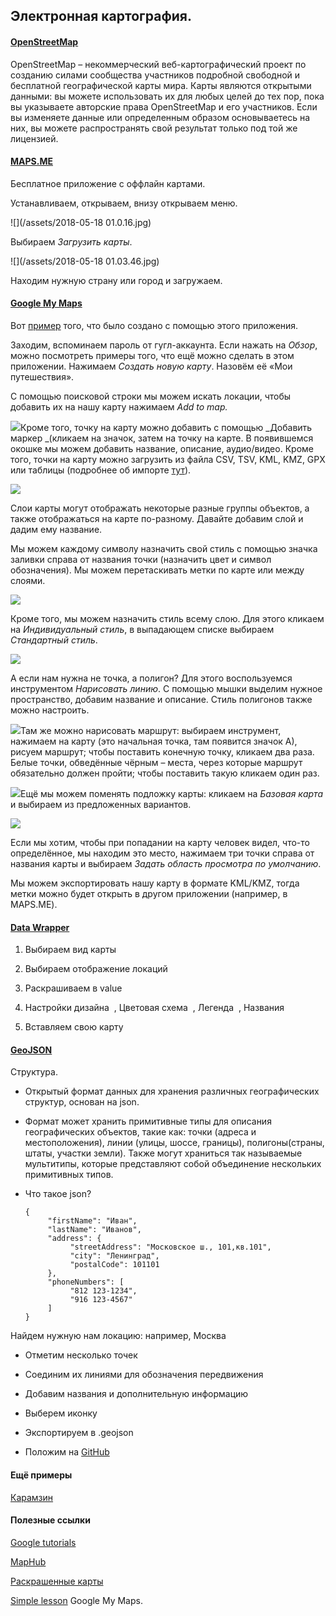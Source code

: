 ## Электронная картография.

#### [OpenStreetMap](https://www.openstreetmap.org/)

OpenStreetMap – некоммерческий веб-картографический проект по созданию силами сообщества участников подробной свободной и бесплатной географической карты мира. Карты являются открытыми данными: вы можете использовать их для любых целей до тех пор, пока вы указываете авторские права OpenStreetMap и его участников. Если вы изменяете данные или определенным образом основываетесь на них, вы можете распространять свой результат только под той же лицензией.

#### [MAPS.ME](https://ru.maps.me/download/)

Бесплатное приложение с оффлайн картами.

Устанавливаем, открываем, внизу открываем меню.

![](/assets/2018-05-18 01.0.16.jpg)

Выбираем _Загрузить карты_.

![](/assets/2018-05-18 01.03.46.jpg)

Находим нужную страну или город и загружаем.

#### [Google My Maps](https://www.google.com/mymaps)

Вот [пример](https://www.google.com/maps/d/u/0/viewer?mid=1Lltf1ay40Ry0ARdyeBzews8v-Sg&ll=56.2915866153912%2C43.94533935000004&z=12) того, что было создано с помощью этого приложения.

Заходим, вспоминаем пароль от гугл-аккаунта. Если нажать на _Обзор_, можно посмотреть примеры того, что ещё можно сделать в этом приложении. Нажимаем _Создать новую карту_. Назовём её «Мои путешествия».

С помощью поисковой строки мы можем искать локации, чтобы добавить их на нашу карту нажимаем _Add to map._

![](/assets/tyrimport.png)Кроме того, точку на карту можно добавить с помощью _Добавить маркер _\(кликаем на значок, затем на точку на карте. В появившемся окошке мы можем добавить название, описание, аудио/видео. Кроме того, точки на карту можно загрузить из файла CSV, TSV, KML, KMZ, GPX или таблицы \(подробнее об импорте [тут](https://support.google.com/mymaps/answer/3024836?hl=ru&visit_id=1-636622188570939643-1520081237&rd=1)\).

![](/assets/iolrimport.png)

Слои карты могут отображать некоторые разные группы объектов, а также отображаться на карте по-разному. Давайте добавим слой и дадим ему название.

Мы можем каждому символу назначить свой стиль с помощью значка заливки справа от названия точки \(назначить цвет и символ обозначения\). Мы можем перетаскивать метки по карте или между слоями.

![](/assets/tygdfsimport.png)

Кроме того, мы можем назначить стиль всему слою. Для этого кликаем на _Индивидуальный стиль_, в выпадающем списке выбираем _Стандартный стиль_.

![](/assets/toyitureimport.png)

А если нам нужна не точка, а полигон? Для этого воспользуемся инструментом _Нарисовать линию_. С помощью мышки выделим нужное пространство, добавим название и описание. Стиль полигонов также можно настроить.

![](/assets/trewimport.png)Там же можно нарисовать маршрут: выбираем инструмент, нажимаем на карту \(это начальная точка, там появится значок А\), рисуем маршрут; чтобы поставить конечную точку, кликаем два раза. Белые точки, обведённые чёрным – места, через которые маршрут обязательно должен пройти; чтобы поставить такую кликаем один раз.

![](/assets/iurjimport.png)Ещё мы можем поменять подложку карты: кликаем на _Базовая карта_ и выбираем из предложенных вариантов.

![](/assets/weweimport.png)

Если мы хотим, чтобы при попадании на карту человек видел, что-то определённое, мы находим это место, нажимаем три точки справа от названия карты и выбираем _Задать область просмотра по умолчанию_.

Мы можем экспортировать нашу карту в формате KML/KMZ, тогда метки можно будет открыть в другом приложении \(например, в MAPS.ME\).

#### [Data Wrapper](https://www.datawrapper.de)

1. Выбираем вид карты

2. Выбираем отображение локаций

3. Раскрашиваем в value

4. Настройки дизайна       , Цветовая схема       , Легенда       ,  Названия

5. Вставляем свою карту

#### [GeoJSON](http://geojson.io/#map=2/20.0/0.0)

Структура.

* Открытый формат данных для хранения различных географических структур, основан на json.

* Формат может хранить примитивные типы для описания географических объектов, такие как: точки \(адреса и местоположения\), линии \(улицы, шоссе, границы\), полигоны\(страны, штаты, участки земли\). Также могут храниться так называемые мультитипы, которые представляют собой объединение нескольких примитивных типов.

* Что такое json?

  ```
  {
       "firstName": "Иван",
       "lastName": "Иванов",
       "address": {
            "streetAddress": "Московское ш., 101,кв.101",
            "city": "Ленинград",
            "postalCode": 101101
       },
       "phoneNumbers": [
            "812 123-1234",
            "916 123-4567"
       ]
  }
  ```

Найдем нужную нам локацию: например, Москва

* Отметим несколько точек

* Соединим их линиями для обозначения передвижения

* Добавим названия и дополнительную информацию

* Выберем иконку

* Экспортируем в .geojson

* Положим на [GitHub](https://github.com/)

#### Ещё примеры

[Карамзин](https://github.com/olyanechaeva/NechaevaO/blob/master/Map_Karamzin.geojson)

#### Полезные ссылки

[Google tutorials](https://www.google.com/earth/outreach/learn/)

[MapHub](https://maphub.net/)

[Раскрашенные карты](https://www.datawrapper.de)

[Simple lesson](https://www.google.com/earth/outreach/learn/visualize-your-data-on-a-custom-map-using-google-my-maps/) Google My Maps.

